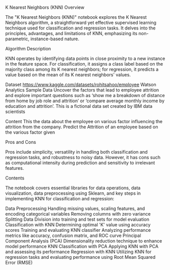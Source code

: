 K Nearest Neighbors (KNN)
Overview

The "K Nearest Neighbors (KNN)" notebook explores the K Nearest Neighbors algorithm, a straightforward yet effective supervised learning technique used for classification and regression tasks. It delves into the principles, advantages, and limitations of KNN, emphasizing its non-parametric, instance-based nature.

Algorithm Description

KNN operates by identifying data points in close proximity to a new instance in the feature space. For classification, it assigns a class label based on the majority class among its K nearest neighbors; for regression, it predicts a value based on the mean of its K nearest neighbors' values.

Dataset
https://www.kaggle.com/datasets/rohitsahoo/employee
Watson Analytics Sample Data
Uncover the factors that lead to employee attrition and explore important questions such as ‘show me a breakdown of distance from home by job role and attrition’ or ‘compare average monthly income by education and attrition’. This is a fictional data set created by IBM data scientists

Content
This the data about the employee on various factor influencing the attrition from the company.
Predict the Attrition of an employee based on the various factor given

Pros and Cons

Pros include simplicity, versatility in handling both classification and regression tasks, and robustness to noisy data. However, it has cons such as computational intensity during prediction and sensitivity to irrelevant features.

Contents

The notebook covers essential libraries for data operations, data visualization, data preprocessing using Sklearn, and key steps in implementing KNN for classification and regression:

Data Preprocessing
Handling missing values, scaling features, and encoding categorical variables
Removing columns with zero variance
Splitting Data
Division into training and test sets for model evaluation
Classification with KNN
Determining optimal 'K' value using accuracy scores
Training and evaluating KNN classifier
Analyzing performance metrics like accuracy, confusion matrix, and ROC curve
Principal Component Analysis (PCA)
Dimensionality reduction technique to enhance model performance
KNN Classification with PCA
Applying KNN with PCA and assessing its performance
Regression with KNN
Utilizing KNN for regression tasks and evaluating performance using Root Mean Squared Error (RMSE)